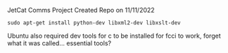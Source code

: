 JetCat Comms Project
Created Repo on 11/11/2022

`
sudo apt-get install python-dev libxml2-dev libxslt-dev
`

Ubuntu also required dev tools for c to be installed for fcci to work, 
forget what it was called... essential tools?